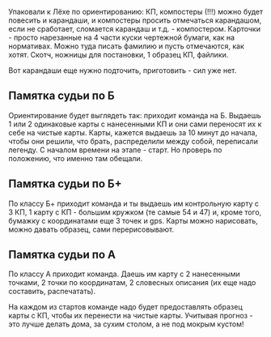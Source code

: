Упаковали к Лёхе по ориентированию: КП, компостеры (!!!) можно будет повесить и карандаши, и компостеры
просить отмечаться карандашом, если не сработает, сломается карандаш и т.д. - компостером.
Карточки - просто нарезанные на 4 части куски чертежной бумаги, как на нормативах.
Можно туда писать фамилию и пусть отмечаются, как хотят. Скотч, ножницы для постановки,
1 образец КП, файлики.

Вот карандаши еще нужно подточить, приготовить - сил уже нет.

## Памятка судьи по Б
Ориентирование будет выглядеть так: приходит команда на Б. Выдаешь 1 или 2 одинаковые карты
с нанесенными КП и они сами переносят их к себе на чистые карты. Карты, кажется выдаешь
за 10 минут до начала, чтобы они решили, что брать, распределили между собой, переписали легенду.
С началом времени на этапе - старт. Но проверь по положению, что именно там обещали.

## Памятка судьи по Б+
По классу Б+ приходит команда и ты выдаешь им контрольную карту с 3 КП, 1 карту
с КП - большим кружком (те самые 54 и 47) и, кроме того, бумажку с координатами еще 3 точек и gps.
Карты можно нарисовать, можно давать образец, сами перерисовывают.

## Памятка судьи по А
По классу А приходит команда. Даешь им  карту с 2 нанесенными точками, 2 точки по координатам,
2 словесных описания (их еще надо составить, распечатать).

На каждом из стартов команде надо будет предоставлять образец карты с КП, чтобы их перенести
на чистые карты.  Учитывая прогноз - это лучше делать дома, за сухим столом, а не под мокрым кустом!